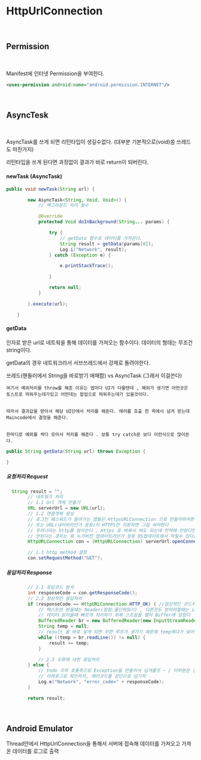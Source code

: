 # HttpUrlConnection



<br/>




## Permission


<br/>


Manifest에 인터넷 Permission을 부여한다.


```xml
<uses-permission android:name="android.permission.INTERNET"/>
```



<br/>




## AsyncTesk


<br/>


AsyncTask를 쓰게 되면 리턴타입이 생길수없다. (대부분 기본적으로(void)씀 쓰레드도 마찬가지)



리턴타입을 쓰게 된다면 과정없이 결과가 바로 return이 되버린다.

#### newTask (AsyncTask)

```java
public void newTask(String url) {

        new AsyncTask<String, Void, Void>() {
            // 백그라운드 처리 함수

            @Override
            protected Void doInBackground(String... params) {

                try {
                    // getData 함수로 데이터를 가져온다.
                    String result = getData(params[0]);
                    Log.i("Network", result);
                } catch (Exception e) {

                    e.printStackTrace();

                }

                return null;
            }

        }.execute(url);

    }
```



#### getData



인자로 받은 url로 네트웍을 통해 데이터를 가져오는 함수이다. 데이터의 형태는 무조건 string이다.




getData의 경우 네트워크라서 서브쓰레드에서 강제로 돌려야한다.



쓰레드(핸들러에서 String을 바로받기 애매함) vs AsyncTask (그래서 이걸쓴다)






```
여기서 예외처리를 throw를 해준 이유는 앱마다 UI가 다를텐데 , 예외가 생기면 어떤곳은 토스트로 띄워주는데가있고 어떤데는 팝업으로 띄워주는데가 있을것이다.


따라서 결과값을 받아서 해당 UI단에서 처리를 해준다. 에러를 호출 한 측에서 넘겨 받는데 Maincode에서 결정을 해준다.


한마디로 예외를 싹다 모아서 처리를 해준다 . 보통 try catch문 보다 이런식으로 많이쓴다.
```








```java
public String getData(String url) throws Exception {

}
```


##### 요청처리 Request




```java
  String result = "";
        // 네트워크 처리
        // 1.1 Url 객체 만들기
        URL serverUrl = new URL(url);
        // 1.2 연결객체 생성
        // 로그인 패스워드가 들어가는 앱들은 HttpsURLConnection 으로 만들어줘여한다
        // 또는 URL(네이버라던가 등등)이 HTTPS만 지원하면 그걸 써야한다
        // 우리나라는 http를 많이쓴다 , Https 로 바꿔서 써도 되는데 만약에 안된다면 인증서 작업을 해줘야 한다 .
        // 안된다는 경우는 뭐 누가버전 업데이트라던가 등등 OS업데이트에서 막힐수 있다는것 .
        HttpURLConnection con = (HttpURLConnection) serverUrl.openConnection();   //url 객체에서 연결을 꺼낸다

        // 1.3 http method 결정
        con.setRequestMethod("GET");
```




##### 응답처리 Response




```java
        // 2.1 응답코드 분석
        int responseCode = con.getResponseCode();
        // 2.2 정상적인 응답처리
        if (responseCode == HttpURLConnection.HTTP_OK) { //정상적인 코드처리
            // 텍스트만 받을때는 Reader(장점:줄단위읽기) , 다른것도 받아야할때는 inputString 을 써야한다 . (후자를많이씀)
            // 데이터 읽어올때 빠르게 처리하기 위해 스트림을 열어 Buffer에 담았다
            BufferedReader br = new BufferedReader(new InputStreamReader(con.getInputStream()));
            String temp = null;
            // result 을 바로 넣게 되면 무한 루프가 생기기 때문에 temp에다가 넣어둔다
            while ((temp = br.readLine()) != null) {
                result += temp;
            }

            // 2.3 오류에 대한 응답처리
        } else {
            // todo 각자 호출측으로 Exception을 만들어서 넘겨줄것 ~ / 이부분은 강제로 예외를 발생 , throw로 네트워크~오류가있다고 상위로넘겨줘야함
            // 아래로그로 확인하자, 에러코드를 상단으로 넘기자
            Log.e("Network", "error_code=" + responseCode);
        }

        return result;
```





<br/>



## Android Emulator

Thread안에서 HttpUrlConnection을 통해서 서버에 접속해 데이터를 가져오고 가져온 데이터를 로그로 출력

